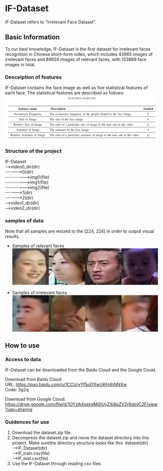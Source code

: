 # IF-Dataset
IF-Dataset refers to "Irrelevant Face Dataset".

## Basic Information
To our best knowledge, IF-Dataset is the first dataset for irrelevant faces recognition in Chinese short-form video, which includes 43965 images of irrelevant faces and 89924 images of relevant faces, with 133889 face images in total. 

### Desceiption of features
IF-Dataset contains the face image as well as five statistical features of each face. The statistical features are described as follows:  
![features_description](imgs/features_description.png)

### Structure of the project
IF-Dataset</br>
-->video0_dir(dir)</br> 
------>0(dir)</br>
---------->img0(file)</br>
---------->img1(file)</br>
---------->img2(file)</br>
------>1(dir)</br> 
------>2(dir)</br> 
-->video1_dir(dir)</br>
-->video2_dir(dir)</br>

### samples of data
Note that all samples are resized to the [224, 224] in order to output visual results.

+ Samples of relevant faces
![relevant faces](imgs/relevant_sample.jpg)

+ Samples of irrelevant faces
![irrelevant faces](imgs/irrelevant_sample.jpg)


## How to use
### Access to data
IF-Dataset can be downloaded from the Baidu Cloud and the Google Could.

Download from Baidu Cloud:  
URL: https://pan.baidu.com/s/1CCUryYf5pD1twUKHdhNNXw  
Code: 2g2q 

Download from Google Cloud: 
https://drive.google.com/file/d/1OYzIk4xeireMiDUyZXdIeZV2rRsbvC2F/view?usp=sharing

### Guidences for use
1. Download the dataset.zip file.
2. Decompress the dataset.zip and move the dataset directory into this project. Make surethe directory structure looks like this:
dataset(dir)</br>
-->IF_Dataset(dir)</br>
-->IF_train.csv(file)</br>
-->IF_test.csv(file)</br>
1. Use the IF-Dataset through reading csv files.